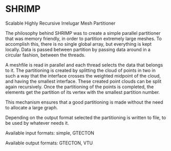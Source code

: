 # SHRIMP
Scalable Highly Recursive Irrelugar Mesh Partitioner

The philosophy behind SHRIMP was to create a simple parallel partitioner that
was memory friendly, in order to partition extremely large meshes.
To accomplish this, there is no single global array,
but everything is kept locally.
Data is passed between partition by passing data around in a circular fashion,
between the threads.

A meshfile is read in parallel and each thread selects the data that belongs to it.
The partitioning is created by splitting the cloud of points in two
in such a way that the interface crosses the weighted midpoint of the cloud,
and having the smallest interface. These created point clouds can be split
again recursively. Once the partitioning of the points is completed,
the elements get the partition of its vertex with the smallest partition number.

This mechanism ensures that a good partitioning is made without the need
to allocate a large graph.

Depending on the output format selected the partitioning is written to file,
to be used by whatever needs it.

Available input formats:  simple, GTECTON

Available output formats: GTECTON, VTU

